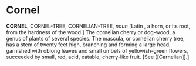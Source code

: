 # Cornel

**CORNEL**, CORNEL-TREE, CORNELIAN-TREE, _noun_ \[Latin , a horn, or its root, from the hardness of the wood.\] The cornelian cherry or dog-wood, a genus of plants of several species. The mascula, or cornelian cherry tree, has a stem of twenty feet high, branching and forming a large head, garnished with oblong leaves and small umbels of yellowish-green flowers, succeeded by small, red, acid, eatable, cherry-like fruit. \[See [[Carnelian]].\]